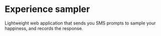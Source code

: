 Experience sampler
==================

Lightweight web application that sends you SMS prompts to sample your happiness,
and records the response.

